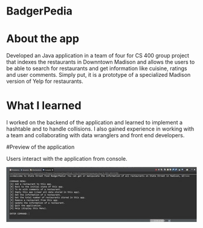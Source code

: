 # BadgerPedia

# About the app

Developed an Java application in a team of four for CS 400 group project that indexes the restaurants in Downntown Madison and allows the users to be able to search for restaurants and get information like cuisine, ratings and user comments. Simply put, it is a prototype of a specialized Madison version of Yelp for restaurants.

# What I learned

I worked on the backend of the application and learned to implement a hashtable and to handle collisions. I also gained experience in working with a team and collaborating with data wranglers and front end developers.

#Preview of the application

Users interact with the application from console.

![App demo](image.jpg?raw=true)
